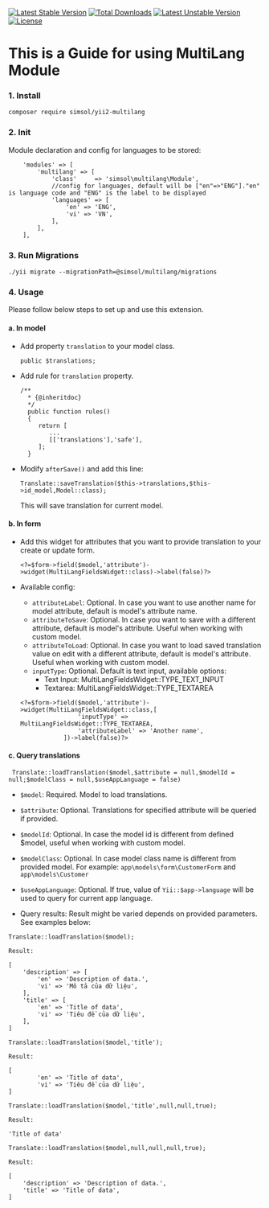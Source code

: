 [![Latest Stable Version](http://poser.pugx.org/simsol/yii2-multilang/v)](https://packagist.org/packages/simsol/yii2-multilang) [![Total Downloads](http://poser.pugx.org/simsol/yii2-multilang/downloads)](https://packagist.org/packages/simsol/yii2-multilang) [![Latest Unstable Version](http://poser.pugx.org/simsol/yii2-multilang/v/unstable)](https://packagist.org/packages/simsol/yii2-multilang) [![License](http://poser.pugx.org/simsol/yii2-multilang/license)](https://packagist.org/packages/simsol/yii2-multilang)

# This is a Guide for using MultiLang Module
### 1. Install

```
composer require simsol/yii2-multilang
```
### 2. Init
Module declaration and config for languages to be stored:
```
    'modules' => [
        'multilang' => [
            'class'     => 'simsol\multilang\Module',
            //config for languages, default will be ["en"=>"ENG"]."en" is language code and "ENG" is the label to be displayed
            'languages' => [
                'en' => 'ENG',
                'vi' => 'VN',
            ],
        ],
    ],
```

### 3. Run Migrations
```
./yii migrate --migrationPath=@simsol/multilang/migrations
```

### 4. Usage
Please follow below steps to set up and use this extension.
#### a. In model

- Add property ```translation``` to your model class.

    ```
    public $translations;
    ```
- Add rule for ```translation``` property.

    ```
    /**
      * {@inheritdoc}
      */
      public function rules()
      {
         return [
            ...
            [['translations'],'safe'],
         ];
      }
    ```
- Modify ```afterSave()``` and add this line:

  ```
  Translate::saveTranslation($this->translations,$this->id_model,Model::class);
  ```
  This will save translation for current model.

#### b. In form
- Add this widget for attributes that you want to provide translation to your create or update form.

  ```
  <?=$form->field($model,'attribute')->widget(MultiLangFieldsWidget::class)->label(false)?>
  ```
- Available config:
  - `attributeLabel`: Optional. In case you want to use another name for model attribute, default is model's attribute name.
  - `attributeToSave`: Optional. In case you want to save with a different attribute, default is model's attribute. Useful when working with custom model.
  - `attributeToLoad`: Optional. In case you want to load saved translation value on edit with a different attribute, default is model's attribute. Useful when working with custom model.
  - `inputType`: Optional. Default is text input, available options:
    - Text Input: MultiLangFieldsWidget::TYPE_TEXT_INPUT
    - Textarea: MultiLangFieldsWidget::TYPE_TEXTAREA

  ```
  <?=$form->field($model,'attribute')->widget(MultiLangFieldsWidget::class,[
                  'inputType' => MultiLangFieldsWidget::TYPE_TEXTAREA,
                  'attributeLabel' => 'Another name',
              ])->label(false)?>
  ```
  
#### c. Query translations

```
 Translate::loadTranslation($model,$attribute = null,$modelId = null;$modelClass = null,$useAppLanguage = false)
```
- ```$model```: Required. Model to load translations.
- ```$attribute```: Optional. Translations for specified attribute will be queried if provided.
- ```$modelId```: Optional. In case the model id is different from defined $model, useful when working with custom model.
- ```$modelClass```: Optional. In case model class name is different from provided model. For example:  ```app\models\form\CustomerForm``` and ```app\models\Customer```
- ```$useAppLanguage```: Optional. If true, value of ```Yii::$app->language``` will be used to query for current app language.

- Query results: Result might be varied depends on provided parameters. See examples below:
```
Translate::loadTranslation($model);

Result:

[
    'description' => [
        'en' => 'Description of data.',
        'vi' => 'Mô tả của dữ liệu',
    ],
    'title' => [
        'en' => 'Title of data',
        'vi' => 'Tiêu đề của dữ liệu',
    ],
]
```

```
Translate::loadTranslation($model,'title');

Result:

[
        'en' => 'Title of data',
        'vi' => 'Tiêu đề của dữ liệu',
]
```

```
Translate::loadTranslation($model,'title',null,null,true);

Result:

'Title of data'
```

```
Translate::loadTranslation($model,null,null,null,true);

Result:

[
    'description' => 'Description of data.',
    'title' => 'Title of data',
]
```



